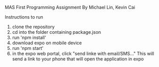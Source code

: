 MAS First Programming Assignment
By Michael Lin, Kevin Cai

Instructions to run
1. clone the repository
2. cd into the folder containing package.json
3. run 'npm install'
4. download expo on mobile device
5. run 'npm start'
6. in the expo web portal, click "send linke with email/SMS..." This will send a link to your phone that will open the application in expo
